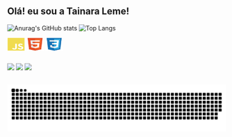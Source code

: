## Olá! eu sou a Tainara Leme!

![Anurag's GitHub stats](https://github-readme-stats.vercel.app/api?username=XTainaraLemeX&show_icons=true&theme=radical&rank_icon=github)
![Top Langs](https://github-readme-stats.vercel.app/api/top-langs/?username=XTainaraLemeX&layout=compact&theme=radical)

<div>
  <img align="center" alt=“Tainara-Js" height="30" width="40" src="https://raw.githubusercontent.com/devicons/devicon/master/icons/javascript/javascript-plain.svg">
  <img align="center" alt=“Tainara-HTML" height="30" width="40" src="https://raw.githubusercontent.com/devicons/devicon/master/icons/html5/html5-original.svg">
  <img align="center" alt=“Tainara-CSS" height="30" width="40" src="https://raw.githubusercontent.com/devicons/devicon/master/icons/css3/css3-original.svg">
</div>
  
  ##
 
<div> 
  <a href="https://instagram.com/tainaraleme_” target="_blank"><img src="https://img.shields.io/badge/-Instagram-%23E4405F?style=for-the-badge&logo=instagram&logoColor=white" target="_blank"></a>
  <a href = "mailto:tainaralopesleme@gmail.com"><img src="https://img.shields.io/badge/-Gmail-%23333?style=for-the-badge&logo=gmail&logoColor=white" target="_blank"></a>
  <a href="https://www.linkedin.com/in/tainara-lopes-leme-b44269383" target="_blank"><img src="https://img.shields.io/badge/-LinkedIn-%230077B5?style=for-the-badge&logo=linkedin&logoColor=white" target="_blank"></a> 
  
</div>

##

<picture align="center">
  <source media="(prefers-color-scheme: dark)" srcset="https://raw.githubusercontent.com/XTainaraLemeX/XTainaraLemeX/output/github-contribution-grid-snake-dark.svg">
  <source media="(prefers-color-scheme: light)" srcset="https://raw.githubusercontent.com/XTainaraLemeX/XTainaraLemeX/output/github-contribution-grid-snake-dark.svg">
  <img align="center" alt="github contribution grid snake animation" src="https://raw.githubusercontent.com/mari4souza/mari4souza/output/github-contribution-grid-snake.svg">
</picture>
